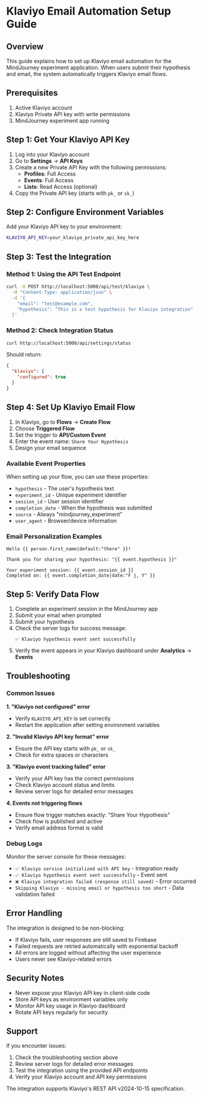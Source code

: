 # Klaviyo Email Automation Setup Guide

## Overview
This guide explains how to set up Klaviyo email automation for the MindJourney experiment application. When users submit their hypothesis and email, the system automatically triggers Klaviyo email flows.

## Prerequisites
1. Active Klaviyo account
2. Klaviyo Private API key with write permissions
3. MindJourney experiment app running

## Step 1: Get Your Klaviyo API Key

1. Log into your Klaviyo account
2. Go to **Settings** → **API Keys**
3. Create a new Private API Key with the following permissions:
   - **Profiles**: Full Access
   - **Events**: Full Access
   - **Lists**: Read Access (optional)
4. Copy the Private API key (starts with `pk_` or `sk_`)

## Step 2: Configure Environment Variables

Add your Klaviyo API key to your environment:

```bash
KLAVIYO_API_KEY=your_klaviyo_private_api_key_here
```

## Step 3: Test the Integration

### Method 1: Using the API Test Endpoint
```bash
curl -X POST http://localhost:5000/api/test/klaviyo \
  -H "Content-Type: application/json" \
  -d '{
    "email": "test@example.com",
    "hypothesis": "This is a test hypothesis for Klaviyo integration"
  }'
```

### Method 2: Check Integration Status
```bash
curl http://localhost:5000/api/settings/status
```

Should return:
```json
{
  "klaviyo": {
    "configured": true
  }
}
```

## Step 4: Set Up Klaviyo Email Flow

1. In Klaviyo, go to **Flows** → **Create Flow**
2. Choose **Triggered Flow**
3. Set the trigger to **API/Custom Event**
4. Enter the event name: `Share Your Hypothesis`
5. Design your email sequence

### Available Event Properties
When setting up your flow, you can use these properties:

- `hypothesis` - The user's hypothesis text
- `experiment_id` - Unique experiment identifier
- `session_id` - User session identifier
- `completion_date` - When the hypothesis was submitted
- `source` - Always "mindjourney_experiment"
- `user_agent` - Browser/device information

### Email Personalization Examples
```
Hello {{ person.first_name|default:"there" }}!

Thank you for sharing your hypothesis: "{{ event.hypothesis }}"

Your experiment session: {{ event.session_id }}
Completed on: {{ event.completion_date|date:"F j, Y" }}
```

## Step 5: Verify Data Flow

1. Complete an experiment session in the MindJourney app
2. Submit your email when prompted
3. Submit your hypothesis
4. Check the server logs for success message:
   ```
   ✅ Klaviyo hypothesis event sent successfully
   ```
5. Verify the event appears in your Klaviyo dashboard under **Analytics** → **Events**

## Troubleshooting

### Common Issues

**1. "Klaviyo not configured" error**
- Verify `KLAVIYO_API_KEY` is set correctly
- Restart the application after setting environment variables

**2. "Invalid Klaviyo API key format" error**
- Ensure the API key starts with `pk_` or `sk_`
- Check for extra spaces or characters

**3. "Klaviyo event tracking failed" error**
- Verify your API key has the correct permissions
- Check Klaviyo account status and limits
- Review server logs for detailed error messages

**4. Events not triggering flows**
- Ensure flow trigger matches exactly: "Share Your Hypothesis"
- Check flow is published and active
- Verify email address format is valid

### Debug Logs
Monitor the server console for these messages:

- `✅ Klaviyo service initialized with API key` - Integration ready
- `✅ Klaviyo hypothesis event sent successfully` - Event sent
- `❌ Klaviyo integration failed (response still saved)` - Error occurred
- `Skipping Klaviyo - missing email or hypothesis too short` - Data validation failed

## Error Handling

The integration is designed to be non-blocking:

- If Klaviyo fails, user responses are still saved to Firebase
- Failed requests are retried automatically with exponential backoff
- All errors are logged without affecting the user experience
- Users never see Klaviyo-related errors

## Security Notes

- Never expose your Klaviyo API key in client-side code
- Store API keys as environment variables only
- Monitor API key usage in Klaviyo dashboard
- Rotate API keys regularly for security

## Support

If you encounter issues:

1. Check the troubleshooting section above
2. Review server logs for detailed error messages
3. Test the integration using the provided API endpoints
4. Verify your Klaviyo account and API key permissions

The integration supports Klaviyo's REST API v2024-10-15 specification.